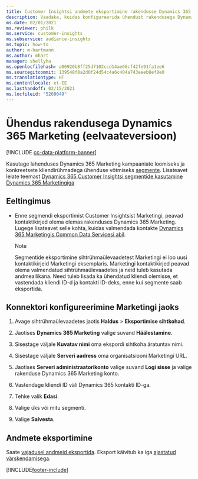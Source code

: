```yaml
---
title: Customer Insightsi andmete eksportimine rakendusse Dynamics 365 Marketing
description: Vaadake, kuidas konfigureerida ühendust rakendusega Dynamics 365 Marketing.
ms.date: 02/01/2021
ms.reviewer: philk
ms.service: customer-insights
ms.subservice: audience-insights
ms.topic: how-to
author: m-hartmann
ms.author: mhart
manager: shellyha
ms.openlocfilehash: a06920b8ff25d7102ccd14ae68cf42fe91fa1ee6
ms.sourcegitcommit: 139548f8a2d0f24d54c4a6c404a743eeeb8ef8e0
ms.translationtype: HT
ms.contentlocale: et-EE
ms.lasthandoff: 02/15/2021
ms.locfileid: "5269049"
---
```

# <a name="connector-for-dynamics-365-marketing-preview"></a>Ühendus rakendusega Dynamics 365 Marketing (eelvaateversioon)

[!INCLUDE [cc-data-platform-banner](../includes/cc-data-platform-banner.md)]

Kasutage lahenduses Dynamics 365 Marketing kampaaniate loomiseks ja konkreetsete kliendirühmadega ühenduse võtmiseks [segmente](segments.md). Lisateavet leiate teemast [Dynamics 365 Customer Insightsi segmentide kasutamine Dynamics 365 Marketingiga](https://docs.microsoft.com/dynamics365/marketing/customer-insights-segments)

## <a name="prerequisite"></a>Eeltingimus

- Enne segmendi eksportimist Customer Insightsist Marketingi, peavad kontaktikirjed olema olemas rakenduses Dynamics 365 Marketing. Lugege lisateavet selle kohta, kuidas valmendada kontakte [Dynamics 365 Marketingis Common Data Servicesi abil](connect-power-query.md).

  > [!NOTE]
  > Segmentide eksportimine sihtrühmaülevaadetest Marketingi ei loo uusi kontaktikirjeid Marketingi eksemplaris. Marketingi kontaktikirjed peavad olema valmendatud sihtrühmaülevaadetes ja neid tuleb kasutada andmeallikana. Need tuleb lisada ka ühendatud kliendi olemisse, et vastendada kliendi ID-d ja kontakti ID-deks, enne kui segmente saab eksportida.

## <a name="configure-the-connector-for-marketing"></a>Konnektori konfigureerimine Marketingi jaoks

1. Avage sihtrühmaülevaadetes jaotis **Haldus** > **Eksportimise sihtkohad**.

1. Jaotises **Dynamics 365 Marketing** valige suvand **Häälestamine**.

1. Sisestage väljale **Kuvatav nimi** oma ekspordi sihtkoha äratuntav nimi.

1. Sisestage väljale **Serveri aadress** oma organisatsiooni Marketingi URL.

1. Jaotises **Serveri administraatorikonto** valige suvand **Logi sisse** ja valige rakenduse Dynamics 365 Marketing konto.

1. Vastendage kliendi ID väli Dynamics 365 kontakti ID-ga.

1. Tehke valik **Edasi**.

1. Valige üks või mitu segmenti.

1. Valige **Salvesta**.

## <a name="export-the-data"></a>Andmete eksportimine

Saate [vajadusel andmeid eksportida](export-destinations.md). Eksport käivitub ka iga [ajastatud värskendamisega](system.md#schedule-tab).


[!INCLUDE[footer-include](../includes/footer-banner.md)]